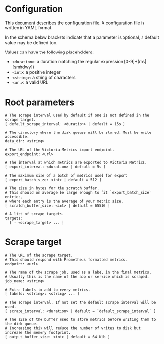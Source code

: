 # Configuration

This document describes the configuration file. A configuration file is written in YAML format.

In the schema below brackets indicate that a parameter is optional, a default value may be defined too.

Values can have the following placeholders:

* `<duration>`: a duration matching the regular expression [0-9]+(ms|[smhdwy])
* `<int>`: a positive integer
* `<string>`: a string of characters
* `<url>`: a valid URL

# Root parameters

```
# The scrape interval used by default if one is not defined in the scrape target.
[ default_scrape_interval: <duration> | default = 15s ]

# The directory where the disk queues will be stored. Must be write accessible.
data_dir: <string>

# The URL of the Victoria Metrics import endpoint.
export_endpoint: <url>

# The interval at which metrics are exported to Victoria Metrics.
[ export_interval: <duration> | default = 5s ]

# The maximum size of a batch of metrics used for export
[ export_batch_size: <int> | default = 512 ]

# The size in bytes for the scratch buffer.
# This should on average be large enough to fit `export_batch_size` entries,
# where each entry is the average of your metric size.
[ scratch_buffer_size: <int> | default = 65536 ]

# A list of scrape targets.
targets:
  [ - <scrape_target> ... ]
```

# Scrape target

```
# The URL of the scrape target.
# This should respond with Prometheus formatted metrics.
endpoint: <url>

# The name of the scrape job, used as a label in the final metrics.
# Usually this is the name of the app or service which is scraped.
job_name: <string>

# Extra labels to add to every metrics.
[ labels: <string>: <string> ... ]

# The scrape interval. If not set the default scrape interval will be used.
[ scrape_interval: <duration> | default = `default_scrape_interval` ]

# The size of the buffer used to store metrics before writing them to the disk queue.
# Increasing this will reduce the number of writes to disk but increase the memory footprint.
[ output_buffer_size: <int> | default = 64 Kib ]
```
